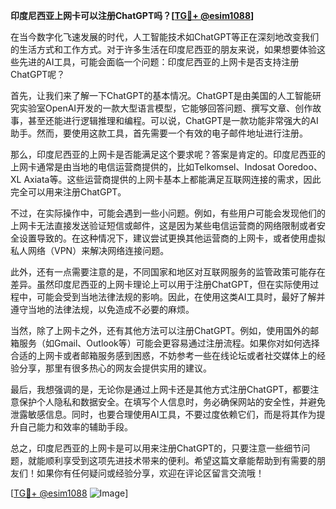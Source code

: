 **印度尼西亚上网卡可以注册ChatGPT吗？[[TG💪+ @esim1088](https://t.me/s/esim1088)]**

在当今数字化飞速发展的时代，人工智能技术如ChatGPT等正在深刻地改变我们的生活方式和工作方式。对于许多生活在印度尼西亚的朋友来说，如果想要体验这些先进的AI工具，可能会面临一个问题：印度尼西亚的上网卡是否支持注册ChatGPT呢？

首先，让我们来了解一下ChatGPT的基本情况。ChatGPT是由美国的人工智能研究实验室OpenAI开发的一款大型语言模型，它能够回答问题、撰写文章、创作故事，甚至还能进行逻辑推理和编程。可以说，ChatGPT是一款功能非常强大的AI助手。然而，要使用这款工具，首先需要一个有效的电子邮件地址进行注册。

那么，印度尼西亚的上网卡是否能满足这个要求呢？答案是肯定的。印度尼西亚的上网卡通常是由当地的电信运营商提供的，比如Telkomsel、Indosat Ooredoo、XL Axiata等。这些运营商提供的上网卡基本上都能满足互联网连接的需求，因此完全可以用来注册ChatGPT。

不过，在实际操作中，可能会遇到一些小问题。例如，有些用户可能会发现他们的上网卡无法直接发送验证短信或邮件，这是因为某些电信运营商的网络限制或者安全设置导致的。在这种情况下，建议尝试更换其他运营商的上网卡，或者使用虚拟私人网络（VPN）来解决网络连接问题。

此外，还有一点需要注意的是，不同国家和地区对互联网服务的监管政策可能存在差异。虽然印度尼西亚的上网卡理论上可以用于注册ChatGPT，但在实际使用过程中，可能会受到当地法律法规的影响。因此，在使用这类AI工具时，最好了解并遵守当地的法律法规，以免造成不必要的麻烦。

当然，除了上网卡之外，还有其他方法可以注册ChatGPT。例如，使用国外的邮箱服务（如Gmail、Outlook等）可能会更容易通过注册流程。如果你对如何选择合适的上网卡或者邮箱服务感到困惑，不妨参考一些在线论坛或者社交媒体上的经验分享，那里有很多热心的网友会提供实用的建议。

最后，我想强调的是，无论你是通过上网卡还是其他方式注册ChatGPT，都要注意保护个人隐私和数据安全。在填写个人信息时，务必确保网站的安全性，并避免泄露敏感信息。同时，也要合理使用AI工具，不要过度依赖它们，而是将其作为提升自己能力和效率的辅助手段。

总之，印度尼西亚的上网卡是可以用来注册ChatGPT的，只要注意一些细节问题，就能顺利享受到这项先进技术带来的便利。希望这篇文章能帮助到有需要的朋友们！如果你有任何疑问或经验分享，欢迎在评论区留言交流哦！

[[TG💪+ @esim1088](https://t.me/s/esim1088) ![Image](https://i.postimg.cc/4NQfJmqS/Snipaste-2025-05-13-00-14-12.png)]